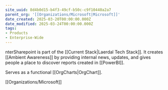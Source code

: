 ```yaml
---
site_uuid: 8d4b0d15-b4f3-49cf-b50c-c9f10440a2a7
parent_org: '[[Organizations/Microsoft|Microsoft]]'
date_created: 2025-03-20T00:00:00.000Z
date_modified: 2025-03-24T00:00:00.000Z
tags:
- Products
- Enterprise-Wide
---
```






nterSharepoint is part of the [[Current Stack|Laerdal Tech Stack]]. It creates [[Ambient Awareness]] by providing internal news, updates, and gives people a place to discover reports created in [[PowerBI]].

Serves as a functional [[OrgCharts|OrgChart]].



[[Organizations/Microsoft]]

